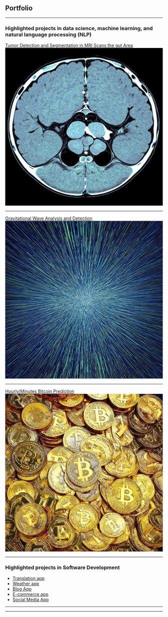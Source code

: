 ## Portfolio

---

### Highlighted projects in data science, machine learning, and natural language processing (NLP)

[Tumor Detection and Segmentation in MRI Scans the gut Area](/sample_page)
<img src="images/Tumor.jpeg" />

---
[Gravitational Wave Analysis and Detection ](/pdf/sample_presentation.pdf)
<img src="images/Wave.jpeg"/>

---
[Hourly/Minutes Bitcoin Prediction](http://example.com/)
<img src="images/Bitcoin.jpeg"/>

---

### Highlighted projects in Software Development


- [Translation app](http://example.com/)
- [Weather app](http://example.com/)
- [Blog App](http://example.com/)
- [E-commerce app](http://example.com/)
- [Social Media App](http://example.com/)

---




---

